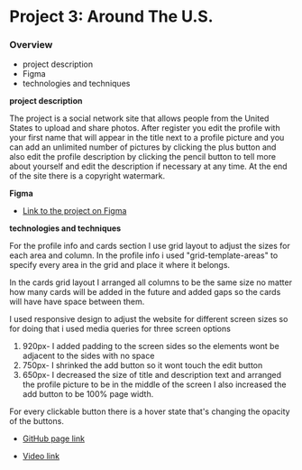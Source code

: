 # Project 3: Around The U.S.

### Overview

- project description
- Figma
- technologies and techniques

**project description**

The project is a social network site that allows people from the United States to upload and share photos.
After register you edit the profile with your first name that will appear in the title next to a profile picture and you can add an unlimited number of pictures by clicking the plus button and also edit the profile description by clicking the pencil button to tell more about yourself and edit the description if necessary at any time.
At the end of the site there is a copyright watermark.

**Figma**

- [Link to the project on Figma](https://www.figma.com/file/ii4xxsJ0ghevUOcssTlHZv/Sprint-3%3A-Around-the-US?node-id=0%3A1)

**technologies and techniques**

For the profile info and cards section I use grid layout to adjust the sizes for each area and column. In the profile info i used "grid-template-areas" to specify every area in the grid and place it where it belongs.

In the cards grid layout I arranged all columns to be the same size no matter how many cards will be added in the future and added gaps so the cards will have have space between them.

I used responsive design to adjust the website for different screen sizes so for doing that i used media queries for three screen options

1. 920px- I added padding to the screen sides so the elements wont be adjacent to the sides with no space
2. 750px- I shrinked the add button so it wont touch the edit button
3. 650px- I decreased the size of title and description text and arranged the profile picture to be in the middle of the screen
   I also increased the add button to be 100% page width.

For every clickable button there is a hover state that's changing the opacity of the buttons.

- [GitHub page link](https://ori-r335.github.io/se_project_aroundtheus/)

- [Video link](https://drive.google.com/file/d/1Uu5vElATqZ-dzKMlaSFhUidruPmNRXQS/view?usp=sharing)
